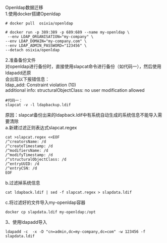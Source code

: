 Openldap数据迁移  
1.使用docker搭建Openldap  
```
# docker pull  osixia/openldap
```
```
# docker run -p 389:389 -p 689:689 --name my-openldap \
 --env LDAP_ORGANISATION="my-company" \
--env LDAP_DOMAIN="my-company.com" \
--env LDAP_ADMIN_PASSWORD="123456" \
--detach osixia/openldap
```
2.准备备份文件  
对openldap进行备份时，直接使用slapcat命令进行备份（如代码一），然后使用ldapadd还原  
会出现以下报错信息：  
ldap_add: Constraint violation (10)  
additional info: structuralObjectClass: no user modification allowed  
```
#代码一：
slapcat -v -l ldapbackup.ldif
```
原因：slapcat备份出来的ldapback.ldif中有系统自动生成的系统信息不能导入需要清除  
a.新建过滤正则表达式slapcat.regex  
```
cat >slapcat.regex <<EOF
/^creatorsName: /d
/^createTimestamp: /d
/^modifiersName: /d
/^modifyTimestamp: /d
/^structuralObjectClass: /d
/^entryUUID: /d
/^entryCSN: /d
EOF
```
b.过滤掉系统信息  
```
cat ldapback.ldif | sed -f slapcat.regex > slapdata.ldif
```
c.将过滤好的文件导入my-openldap容器
```
docker cp slapdata.ldif my-openldap:/opt
```
3、使用ldapadd导入  
```
ldapadd -c  -x -D "cn=admin,dc=my-company,dc=com" -w 123456 -f slapdata.ldif
```
